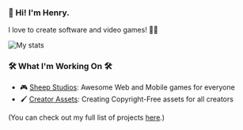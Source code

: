 ### 👋 Hi! I'm Henry. 

I love to create software and video games! 👨‍💻

![My stats](https://github-readme-stats.vercel.app/api?username=hrichhart&show_icons=true)

### 🛠️ What I'm Working On 🛠️
- 🎮 [Sheep Studios](https://sheepstudios.net/): Awesome Web and Mobile games for everyone
- 🖌️ [Creator Assets](https://github.com/hrichhart/creator-assets-website): Creating Copyright-Free assets for all creators

(You can check out my full list of projects [here](https://github.com/hrichhart/hrichhart/blob/main/all-projects.md).)
